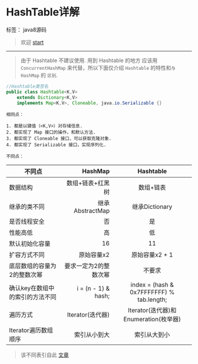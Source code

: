﻿# HashTable详解

标签： java8源码
> 欢迎 [start][1] 

----------

> 由于 Hashtable  不建议使用. 用到 Hashtable 的地方 应该用 `ConcurrentHashMap` 来代替，所以下面仅介绍 `Hashtable` 的特性和`与HashMap` 的 `区别`.

```java
//Hashtable类签名
public class Hashtable<K,V>
    extends Dictionary<K,V>
    implements Map<K,V>, Cloneable, java.io.Serializable {}
```


`相同点：`
    
    1. 都是以键值（<K,V>）对存储信息.
    2. 都实现了 Map 接口的操作，和默认方法.
    3. 都实现了 Cloneable 接口，可以获取克隆对象.
    4. 都实现了 Serializable 接口，实现序列化.
    
    
`不同点：`


|   不同点  |    HashMap    |  Hashtable  |
| --------   | -----:  | :----:  |
|  数据结构  |	 数组+链表+红黑树	|  数组+链表  |
|继承的类不同|	继承AbstractMap|	继承Dictionary|
|是否线程安全|	否	|是|
|性能高低|	高|	低|
|默认初始化容量|	16|	11|
|扩容方式不同|	原始容量x2|	原始容量x2 + 1|
|底层数组的容量为2的整数次幂|	要求一定为2的整数次幂|	不要求|
|确认key在数组中的索引的方法不同|	i = (n - 1) & hash;|	index = (hash & 0x7FFFFFFF) % tab.length;|
|遍历方式|	Iterator(迭代器)|	Iterator(迭代器)和Enumeration(枚举器)|
|Iterator遍历数组顺序|	索引从小到大|	索引从大到小|

> 该不同表引自此 [文章][2]


  [1]: https://github.com/static-mkk/wangkuiwu
  [2]: http://blog.csdn.net/panweiwei1994/article/details/77428710